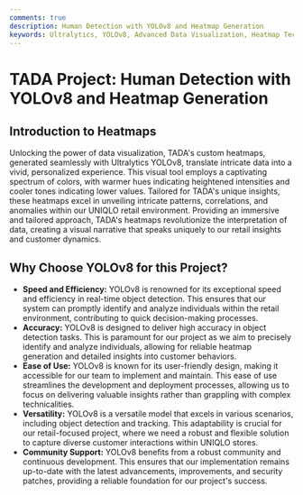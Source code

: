 ```yaml
---
comments: true
description: Human Detection with YOLOv8 and Heatmap Generation
keywords: Ultralytics, YOLOv8, Advanced Data Visualization, Heatmap Technology, Object Detection and Tracking, Jupyter Notebook, Python SDK, Command Line Interface
---
```


# TADA Project: Human Detection with YOLOv8 and Heatmap Generation 

## Introduction to Heatmaps
  Unlocking the power of data visualization, TADA's custom heatmaps, generated seamlessly with Ultralytics YOLOv8, translate intricate data into a vivid, personalized experience. This visual tool employs a captivating spectrum of colors, with warmer hues indicating heightened intensities and cooler tones indicating lower values. Tailored for TADA's unique insights, these heatmaps excel in unveiling intricate patterns, correlations, and anomalies within our UNIQLO retail environment. Providing an immersive and tailored approach, TADA's heatmaps revolutionize the interpretation of data, creating a visual narrative that speaks uniquely to our retail insights and customer dynamics.
## Why Choose YOLOv8 for this Project?
- **Speed and Efficiency:** YOLOv8 is renowned for its exceptional speed and efficiency in real-time object detection. This ensures that our system can promptly identify and analyze individuals within the retail environment, contributing to quick decision-making processes.
- **Accuracy:** YOLOv8 is designed to deliver high accuracy in object detection tasks. This is paramount for our project as we aim to precisely identify and analyze individuals, allowing for reliable heatmap generation and detailed insights into customer behaviors.
- **Ease of Use:** YOLOv8 is known for its user-friendly design, making it accessible for our team to implement and maintain. This ease of use streamlines the development and deployment processes, allowing us to focus on delivering valuable insights rather than grappling with complex technicalities.
- **Versatility:** YOLOv8 is a versatile model that excels in various scenarios, including object detection and tracking. This adaptability is crucial for our retail-focused project, where we need a robust and flexible solution to capture diverse customer interactions within UNIQLO stores.
- **Community Support:** YOLOv8 benefits from a robust community and continuous development. This ensures that our implementation remains up-to-date with the latest advancements, improvements, and security patches, providing a reliable foundation for our project's success.
